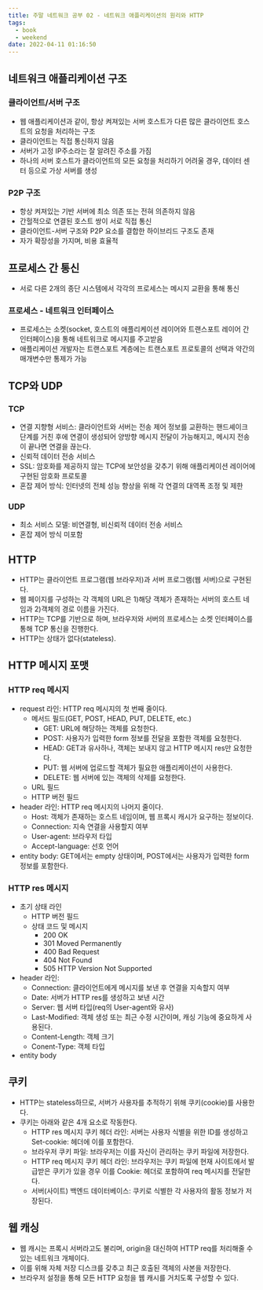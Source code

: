 ```yaml
---
title: 주말 네트워크 공부 02 - 네트워크 애플리케이션의 원리와 HTTP
tags:
  - book
  - weekend
date: 2022-04-11 01:16:50
---
```



## 네트워크 애플리케이션 구조
### 클라이언트/서버 구조
- 웹 애플리케이션과 같이, 항상 켜져있는 서버 호스트가 다른 많은 클라이언트 호스트의 요청을 처리하는 구조
- 클라이언트는 직접 통신하지 않음
- 서버가 고정 IP주소라는 잘 알려진 주소를 가짐
- 하나의 서버 호스트가 클라이언트의 모든 요청을 처리하기 어려울 경우, 데이터 센터 등으로 가상 서버를 생성
### P2P 구조
- 항상 켜져있는 기반 서버에 최소 의존 또는 전혀 의존하지 않음
- 간헐적으로 연결된 호스트 쌍이 서로 직접 통신
- 클라이언트-서버 구조와 P2P 요소를 결합한 하이브리드 구조도 존재
- 자가 확장성을 가지며, 비용 효율적

## 프로세스 간 통신
- 서로 다른 2개의 종단 시스템에서 각각의 프로세스는 메시지 교환을 통해 통신
### 프로세스 - 네트워크 인터페이스
- 프로세스는 소켓(socket, 호스트의 애플리케이션 레이어와 트랜스포트 레이어 간 인터페이스)을 통해 네트워크로 메시지를 주고받음
- 애플리케이션 개발자는 트랜스포트 계층에는 트랜스포트 프로토콜의 선택과 약간의 매개변수만 통제가 가능

## TCP와 UDP
### TCP
- 연결 지향형 서비스: 클라이언트와 서버는 전송 제어 정보를 교환하는 핸드셰이크 단계를 거친 후에 연결이 생성되어 양방향 메시지 전달이 가능해지고, 메시지 전송이 끝나면 연결을 끊는다.
- 신뢰적 데이터 전송 서비스
- SSL: 암호화를 제공하지 않는 TCP에 보안성을 갖추기 위해 애플리케이션 레이어에 구현된 암호화 프로토콜
- 혼잡 제어 방식: 인터넷의 전체 성능 향상을 위해 각 연결의 대역폭 조정 및 제한
### UDP
- 최소 서비스 모델: 비연결형, 비신뢰적 데이터 전송 서비스
- 혼잡 제어 방식 미포함

## HTTP
- HTTP는 클라이언트 프로그램(웹 브라우저)과 서버 프로그램(웹 서버)으로 구현된다.
- 웹 페이지를 구성하는 각 객체의 URL은 1)해당 객체가 존재하는 서버의 호스트 네임과 2)객체의 경로 이름을 가진다.
- HTTP는 TCP를 기반으로 하며, 브라우저와 서버의 프로세스는 소켓 인터페이스를 통해 TCP 통신을 진행한다.
- HTTP는 상태가 없다(stateless).

## HTTP 메시지 포맷
### HTTP req 메시지
- request 라인: HTTP req 메시지의 첫 번째 줄이다.
    - 메서드 필드(GET, POST, HEAD, PUT, DELETE, etc.)
        - GET: URL에 해당하는 객체를 요청한다.
        - POST: 사용자가 입력한 form 정보를 전달을 포함한 객체를 요청한다.
        - HEAD: GET과 유사하나, 객체는 보내지 않고 HTTP 메시지 res만 요청한다.
        - PUT: 웹 서버에 업로드할 객체가 필요한 애플리케이션이 사용한다.
        - DELETE: 웹 서버에 있는 객체의 삭제를 요청한다.
    - URL 필드
    - HTTP 버전 필드
- header 라인: HTTP req 메시지의 나머지 줄이다.
    - Host: 객체가 존재하는 호스트 네임이며, 웹 프록시 캐시가 요구하는 정보이다.
    - Connection: 지속 연결을 사용할지 여부
    - User-agent: 브라우저 타입
    - Accept-language: 선호 언어
- entity body: GET에서는 empty 상태이며, POST에서는 사용자가 입력한 form 정보를 포함한다.
### HTTP res 메시지
- 초기 상태 라인
    - HTTP 버전 필드
    - 상태 코드 및 메시지
        - 200 OK
        - 301 Moved Permanently
        - 400 Bad Request
        - 404 Not Found
        - 505 HTTP Version Not Supported
- header 라인:
    - Connection: 클라이언트에게 메시지를 보낸 후 연결을 지속할지 여부
    - Date: 서버가 HTTP res를 생성하고 보낸 시간
    - Server: 웹 서버 타입(req의 User-agent와 유사)
    - Last-Modified: 객체 생성 또는 최근 수정 시간이며, 캐싱 기능에 중요하게 사용된다.
    - Content-Length: 객체 크기
    - Conent-Type: 객체 타입
- entity body

## 쿠키
- HTTP는 stateless하므로, 서버가 사용자를 추적하기 위해 쿠키(cookie)를 사용한다.
- 쿠키는 아래와 같은 4개 요소로 작동한다.
    - HTTP res 메시지 쿠키 헤더 라인: 서버는 사용자 식별을 위한 ID를 생성하고 Set-cookie: 헤더에 이를 포함한다.
    - 브라우저 쿠키 파일: 브라우저는 이를 자신이 관리하는 쿠키 파일에 저장한다.
    - HTTP req 메시지 쿠키 헤더 라인: 브라우저는 쿠키 파일에 현재 사이트에서 발급받은 쿠키가 있을 경우 이를 Cookie: 헤더로 포함하여 req 메시지를 전달한다.
    - 서버(사이트) 백엔드 데이터베이스: 쿠키로 식별한 각 사용자의 활동 정보가 저장된다.

## 웹 캐싱
- 웹 캐시는 프록시 서버라고도 불리며, origin을 대신하여 HTTP req를 처리해줄 수 있는 네트워크 개체이다.
- 이를 위해 자체 저장 디스크를 갖추고 최근 호출된 객체의 사본을 저장한다.
- 브라우저 설정을 통해 모든 HTTP 요청을 웹 캐시를 거치도록 구성할 수 있다.